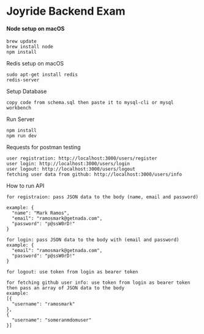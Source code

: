 # Joyride Backend Exam
 
#### Node setup on macOS
```
brew update
brew install node
npm install 
```

Redis setup on macOS
```
sudo apt-get install redis
redis-server
```

Setup Database
```
copy code from schema.sql then paste it to mysql-cli or mysql workbench
```

Run Server
```
npm install
npm run dev
```

Requests for postman testing
``` 
user registration: http://localhost:3000/users/register
user login: http://localhost:3000/users/login
user logout: http://localhost:3000/users/logout
fetching user data from github: http://localhost:3000/users/info
```

How to run API
```
for registraion: pass JSON data to the body (name, email and password)

example: {
  "name": "Mark Ramos",
  "email": "ramosmark@getnada.com",
  "password": "p@ssW0rD!"
}

for login: pass JSON data to the body with (email and password)
example: {
  "email": "ramosmark@getnada.com",
  "password": "p@ssW0rD!"
}

for logout: use token from login as bearer token

for fetching github user info: use token from login as bearer token then pass an array of JSON data to the body
example: 
[{
  "username": "ramosmark" 
},
{
  "username": "someranmdomuser" 
}]

```
